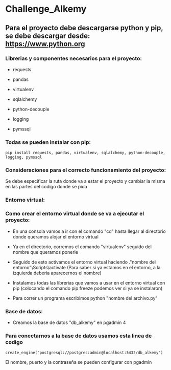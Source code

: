 # Challenge_Alkemy

## Para el proyecto debe descargarse python y pip, se debe descargar desde: https://www.python.org

### Librerias y componentes necesarios para el proyecto:

* requests

* pandas

* virtualenv

* sqlalchemy

* python-decouple

* logging 

* pymssql

### Todas se pueden instalar con pip:
```
pip install requests, pandas, virtualenv, sqlalchemy, python-decouple, logging, pymssql

```

### Consideraciones para el correcto funcionamiento del proyecto:
Se debe especificar la ruta donde va a estar el proyecto y cambiar la misma en las partes del codigo donde se pida


### Entorno virtual:

### Como crear el entorno virtual donde se va a ejecutar el proyecto:

* En una consola vamos a ir con el comando "cd" hasta llegar al directorio donde queramos alojar el entorno virtual

* Ya en el directorio, corremos el comando "virtualenv" seguido del nombre que queramos ponerle

* Seguido de esto activamos el entorno virtual haciendo .\"nombre del entorno"\Scripts\activate (Para saber si ya estamos en el entorno, a la izquierda deberia aparecernos el nombre)

* Instalamos todas las librerias que vamos a usar en el entorno virtual con pip
(colocando el comando pip freeze podemos ver si ya se instalaron)

* Para correr un programa escribimos python "nombre del archivo.py"


### Base de datos:

* Creamos la base de datos "db_alkemy" en pgadmin 4

### Para conectarnos a la base de datos usamos esta linea de codigo
```
create_engine("postgresql://postgres:admin@localhost:5432/db_alkemy")
```
El nombre, puerto y la contraseña se pueden configurar con pgadmin
